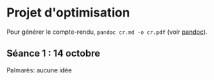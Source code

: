 # Projet d'optimisation

Pour générer le compte-rendu, `pandoc cr.md -o cr.pdf` (voir [pandoc](https://pandoc.org/)).

## Séance 1 : 14 octobre

Palmarès: aucune idée
